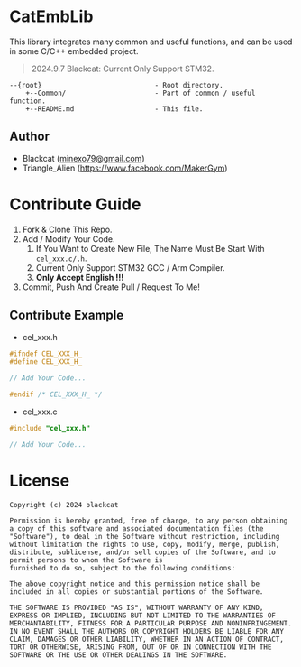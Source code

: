 # CatEmbLib
This library integrates many common and useful functions, and can be used in some C/C++ embedded project. 
> 2024.9.7 Blackcat: Current Only Support STM32.
```
--{root}                            - Root directory.
    +--Common/                      - Part of common / useful function.
    +--README.md                    - This file.
```

## Author
- Blackcat (minexo79@gmail.com)
- Triangle_Alien (https://www.facebook.com/MakerGym)

# Contribute Guide
1. Fork & Clone This Repo.
2. Add / Modify Your Code. 
    1. If You Want to Create New File, The Name Must Be Start With `cel_xxx.c/.h`.
    2. Current Only Support STM32 GCC / Arm Compiler.
    3. **Only Accept English !!!**
3. Commit, Push And Create Pull / Request To Me!

## Contribute Example
- cel_xxx.h
```c
#ifndef CEL_XXX_H_
#define CEL_XXX_H_

// Add Your Code...

#endif /* CEL_XXX_H_ */
```
- cel_xxx.c
```c
#include "cel_xxx.h"

// Add Your Code...
```

# License
```
Copyright (c) 2024 blackcat

Permission is hereby granted, free of charge, to any person obtaining a copy of this software and associated documentation files (the "Software"), to deal in the Software without restriction, including without limitation the rights to use, copy, modify, merge, publish, distribute, sublicense, and/or sell copies of the Software, and to permit persons to whom the Software is
furnished to do so, subject to the following conditions:

The above copyright notice and this permission notice shall be included in all copies or substantial portions of the Software.

THE SOFTWARE IS PROVIDED "AS IS", WITHOUT WARRANTY OF ANY KIND, EXPRESS OR IMPLIED, INCLUDING BUT NOT LIMITED TO THE WARRANTIES OF MERCHANTABILITY, FITNESS FOR A PARTICULAR PURPOSE AND NONINFRINGEMENT. IN NO EVENT SHALL THE AUTHORS OR COPYRIGHT HOLDERS BE LIABLE FOR ANY CLAIM, DAMAGES OR OTHER LIABILITY, WHETHER IN AN ACTION OF CONTRACT, TORT OR OTHERWISE, ARISING FROM, OUT OF OR IN CONNECTION WITH THE SOFTWARE OR THE USE OR OTHER DEALINGS IN THE SOFTWARE.
```
